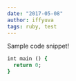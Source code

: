 ```yaml
---
date: "2017-05-08"
author: iffyuva
tags: ruby, test
---
```


Sample code snippet!


```ruby
int main () {
  return 0;
}
```
